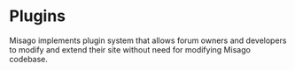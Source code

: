 Plugins
=======

Misago implements plugin system that allows forum owners and developers to modify and extend their site without need for modifying Misago codebase.

